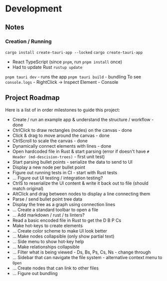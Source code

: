 # Development 
## Notes
### Creation / Running
`cargo install create-tauri-app --locked`
`cargo create-tauri-app` 
* React TypeScript (since `pnpm`, run `pnpm install` once)
* Had to update Rust `rustup update`

`pnpm tauri dev` - runs the app
`pnpm tauri build` - bundling
To see `console.logs` - RightClick -> Inspect Element - Console

## Project Roadmap
Here is a list of in order milestones to guide this project:
* Create / run an example app & understand the structure / workflow - done
* CtrlClick to draw rectangles (nodes) on the canvas  - done
* Click & drag to move around the canvas - done
* CtrlScroll to scale the canvas - done
* Dynamically connect elements with lines - done
* Open hardcoded file in Rust & start parsing (error if doesn't have `# Header (md-descision-trees)` - first unit test)
* Start parsing bullet points - serialize the data to send to UI
* Display a new node per bullet point
* Figure out running tests in CI - start with Rust tests
* ... Figure out UI testing / integration testing?
* CtrlS to reserialize the UI content & write it back out to file (should match original)
* AltClick and drag between nodes to display a line connecting them
* Parse / send bullet point tree data
* Display the tree as a graph using connection lines
* ... Create a standard toolbar to open a file
* ... Add markdown / rust / ts linters?
* Read a basic encoded file in Rust to get the D B P Cs
* Make hot-keys to create elements
* ... Create color scheme to make UI look better
* ... Make nodes collapsible (only show partial text)
* ... Side menu to show hot-key help
* ... Make relationships collapsible
* ... Filter what is being viewed - Ds, Bs, Ps, Cs, Ns - change through  
* ... Sidebar that can navigate the file system - alternative context menu to `Open`
* ... Create nodes that can link to other files
* ... Figure out bundling
